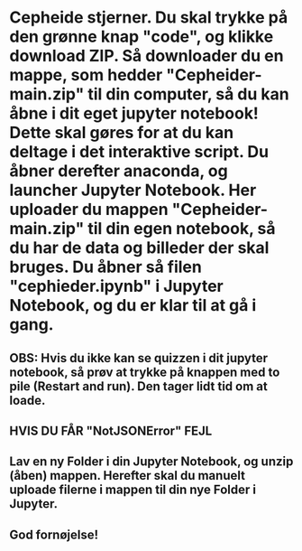 # Cepheide stjerner. Du skal trykke på den grønne knap "code", og klikke download ZIP. Så downloader du en mappe, som hedder "Cepheider-main.zip" til din computer, så du kan åbne i dit eget jupyter notebook! Dette skal gøres for at du kan deltage i det interaktive script. Du åbner derefter anaconda, og launcher Jupyter Notebook. Her uploader du mappen "Cepheider-main.zip" til din egen notebook, så du har de data og billeder der skal bruges. Du åbner så filen "cephieder.ipynb" i Jupyter Notebook, og du er klar til at gå i gang.
## OBS: Hvis du ikke kan se quizzen i dit jupyter notebook, så prøv at trykke på knappen med to pile (Restart and run). Den tager lidt tid om at loade.
## HVIS DU FÅR "NotJSONError" FEJL
## Lav en ny Folder i din Jupyter Notebook, og unzip (åben) mappen. Herefter skal du manuelt uploade filerne i mappen til din nye Folder i Jupyter. 
## God fornøjelse!
